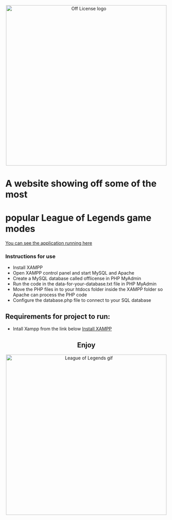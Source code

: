 <p align="center">
  <img width="500" src="image_uploads/logo.png" alt="Off License logo">
</p>
<h1> A website showing off some of the most </h1>
<h1> popular League of Legends game modes </h1>

[You can see the application running here](https://mysql06.comp.dkit.ie/D00235179/CRUD "OH CRUD")

### Instructions for use
* Install XAMPP
* Open XAMPP control panel and start MySQL and Apache
* Create a MySQL database called offlicense in PHP MyAdmin
* Run the code in the data-for-your-database.txt file in PHP MyAdmin
* Move the PHP files in to your htdocs folder inside the XAMPP folder so Apache can process the PHP code
* Configure the database.php file to connect to your SQL database

## Requirements for project to run:
* Intall Xampp from the link below
[Install XAMPP](https://www.apachefriends.org/index.html "XAMPP")

<h2 align="center">Enjoy</h2>
<p align="center">
  <img width="500" src="image_upload/league-of-legends.gif" alt="League of Legends gif">
</p>